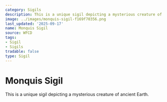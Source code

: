 ```yaml
---
category: Sigils
description: This is a unique sigil depicting a mysterious creature of ancient Earth.
image: ../images/monquis-sigil-f169f70356.png
last_updated: '2025-09-17'
name: Monquis Sigil
source: WFCD
tags:
- Sigil
- Sigils
tradable: false
type: Sigil
---
```


# Monquis Sigil

This is a unique sigil depicting a mysterious creature of ancient Earth.

